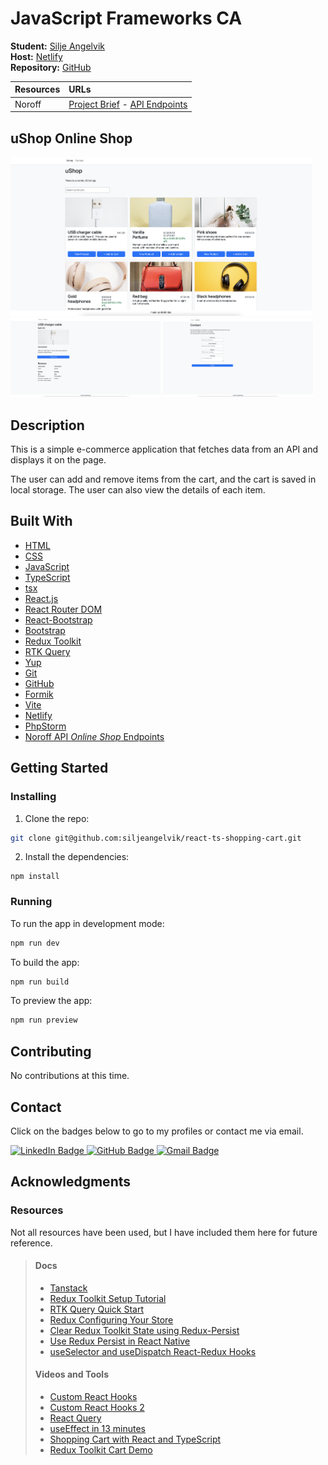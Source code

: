 # JavaScript Frameworks CA

**Student:** [Silje Angelvik](https://github.com/siljeangelvik)    
**Host:** [Netlify](https://react-ts-ecom-cart.netlify.app/)   
**Repository:** [GitHub](https://github.com/siljeangelvik/react-ts-shopping-cart)

| Resources | URLs                                                                                                                                                                                                                                                                                                                                                                                                                                            |
|:----------|:------------------------------------------------------------------------------------------------------------------------------------------------------------------------------------------------------------------------------------------------------------------------------------------------------------------------------------------------------------------------------------------------------------------------------------------------|
| Noroff    | [Project Brief](https://lms.noroff.no/mod/assign/view.php?id=83441) - [API Endpoints](https://api.noroff.dev/api/v1/online-shop)                                                                                                                                                                                                                                                                                                                |                                                                                                                                                                                                                     |

## uShop Online Shop

<img src="./media/javascript_frameworks_home.png" alt="uShop Home Page" width="482"> <br/>
<img src="./media/javascript_frameworks_details.png" alt="uShop Details Page" width="240"> <img src="./media/javascript_frameworks_contact.png" alt="uShop Contact Page" width="240">

## Description

This is a simple e-commerce application that fetches data from an API and displays it on the page.

The user can add and remove items from the cart, and the cart is saved in local storage. The user can also view the
details of each item.

## Built With

- [HTML](https://developer.mozilla.org/en-US/docs/Web/HTML)
- [CSS](https://developer.mozilla.org/en-US/docs/Web/CSS)
- [JavaScript](https://developer.mozilla.org/en-US/docs/Web/JavaScript)
- [TypeScript](https://www.typescriptlang.org/)
- [tsx](https://www.typescriptlang.org/docs/handbook/jsx.html)
- [React.js](https://reactjs.org/)
- [React Router DOM](https://reactrouter.com/web/guides/quick-start)
- [React-Bootstrap](https://react-bootstrap.github.io/)
- [Bootstrap](https://getbootstrap.com)
- [Redux Toolkit](https://redux-toolkit.js.org/)
- [RTK Query](https://redux-toolkit.js.org/rtk-query/overview)
- [Yup](https://www.npmjs.com/package/yup)
- [Git](https://training.github.com/downloads/github-git-cheat-sheet/)
- [GitHub](https://github.com/about)
- [Formik](https://formik.org/)
- [Vite](https://vitejs.dev/)
- [Netlify](https://www.netlify.com/)
- [PhpStorm](https://www.jetbrains.com/phpstorm/)
- [Noroff API _Online Shop_ Endpoints](https://api.noroff.dev/api/v1/online-shop)

## Getting Started

### Installing

1. Clone the repo:

```bash
git clone git@github.com:siljeangelvik/react-ts-shopping-cart.git
```

2. Install the dependencies:

```
npm install
```

### Running

To run the app in development mode:

```bash
npm run dev
```

To build the app:

```bash
npm run build
```

To preview the app:

```bash
npm run preview
```

## Contributing

No contributions at this time.

## Contact

Click on the badges below to go to my profiles or contact me via email.

<a href = "https://www.linkedin.com/in/siljeangelvik/">
    <img src="https://img.shields.io/badge/LinkedIn-0A66C2.svg?style=for-the-badge&logo=LinkedIn&logoColor=white" alt="LinkedIn Badge" />
</a>
<a href = "https://github.com/siljeangelvik">
    <img src="https://img.shields.io/badge/GitHub-181717.svg?style=for-the-badge&logo=GitHub&logoColor=white" alt="GitHub Badge" />
</a>
<a href = "mailto: angelviksilje@gmail.com">
    <img src="https://img.shields.io/badge/Gmail-EA4335.svg?style=for-the-badge&logo=Gmail&logoColor=white" alt="Gmail Badge" />
</a>

## Acknowledgments

### Resources

Not all resources have been used, but I have included them here for future reference.

> #### Docs
> - [Tanstack](https://tanstack.com/query/v4/docs/react/quick-start)
> - [Redux Toolkit Setup Tutorial](https://dev.to/raaynaldo/redux-toolkit-setup-tutorial-5fjf)
> - [RTK Query Quick Start](https://redux-toolkit.js.org/tutorials/rtk-query)
> - [Redux Configuring Your Store](https://redux.js.org/usage/configuring-your-store)
> - [Clear Redux Toolkit State using Redux-Persist](https://bionicjulia.com/blog/clear-redux-toolkit-state-with-redux-persist-and-typescript)
> - [Use Redux Persist in React Native](https://blog.logrocket.com/use-redux-persist-react-native/)
> - [useSelector and useDispatch React-Redux Hooks](https://builtin.com/software-engineering-perspectives/useselector-usedispatch-react-redux)
> #### Videos and Tools
> - [Custom React Hooks](https://www.youtube.com/watch?v=0c6znExIqRw&list=PLZlA0Gpn_vH-aEDXnaFNLsqiJWFpIWV03)
> - [Custom React Hooks 2](https://www.youtube.com/watch?v=vrIxu-kfAUo)
> - [React Query](https://www.youtube.com/watch?v=lVLz_ASqAio)
> - [useEffect in 13 minutes](https://www.youtube.com/watch?v=0ZJgIjIuY7U)
> - [Shopping Cart with React and TypeScript](https://www.youtube.com/watch?v=lATafp15HWA)
> - [Redux Toolkit Cart Demo](https://codesandbox.io/embed/redux-toolkit-cart-demo-forked-fkb5d?codemirror=1)